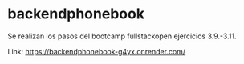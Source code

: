 # backendphonebook
Se realizan los pasos del bootcamp fullstackopen ejercicios 3.9.-3.11.

Link: https://backendphonebook-g4yx.onrender.com/
